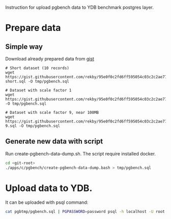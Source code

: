 Instruction for upload pgbench data to YDB benchmark postgres layer.

# Prepare data

## Simple way
Download already prepared data from [gist](https://gist.githubusercontent.com/rekby/95e0f0c2fd6ff595054c03c2c2ae776a/raw/pgbench.sql)

```
# Short dataset (10 records)
wget https://gist.githubusercontent.com/rekby/95e0f0c2fd6ff595054c03c2c2ae776a/raw/pgbench-short.sql -O tmp/pgbench.sql

# Dataset with scale factor 1
wget https://gist.githubusercontent.com/rekby/95e0f0c2fd6ff595054c03c2c2ae776a/raw/pgbench.sql -O tmp/pgbench.sql

# Dataset with scale factor 9, near 100MB
wget https://gist.githubusercontent.com/rekby/95e0f0c2fd6ff595054c03c2c2ae776a/raw/pgbench-9.sql -O tmp/pgbench.sql
```

## Generate new data with script

Run create-pgbench-data-dump.sh. The script require installed docker.

```bash
cd <git-root>
./apps/c/pgbench/create-pgbench-data-dump.bash > tmp/pgbench.sql
```

# Upload data to YDB.
It can be uploaded with psql command:

```bash
cat pgbtmp/pgbench.sql | PGPASSWORD=password psql -h localhost -U root -d local -p 5432
```
